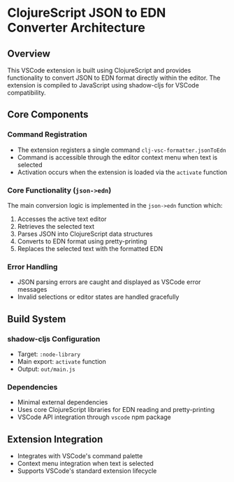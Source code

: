 # ClojureScript JSON to EDN Converter Architecture

## Overview
This VSCode extension is built using ClojureScript and provides functionality to convert JSON to EDN format directly within the editor. The extension is compiled to JavaScript using shadow-cljs for VSCode compatibility.

## Core Components

### Command Registration
- The extension registers a single command `clj-vsc-formatter.jsonToEdn`
- Command is accessible through the editor context menu when text is selected
- Activation occurs when the extension is loaded via the `activate` function

### Core Functionality (`json->edn`)
The main conversion logic is implemented in the `json->edn` function which:
1. Accesses the active text editor
2. Retrieves the selected text
3. Parses JSON into ClojureScript data structures
4. Converts to EDN format using pretty-printing
5. Replaces the selected text with the formatted EDN

### Error Handling
- JSON parsing errors are caught and displayed as VSCode error messages
- Invalid selections or editor states are handled gracefully

## Build System

### shadow-cljs Configuration
- Target: `:node-library`
- Main export: `activate` function
- Output: `out/main.js`

### Dependencies
- Minimal external dependencies
- Uses core ClojureScript libraries for EDN reading and pretty-printing
- VSCode API integration through `vscode` npm package

## Extension Integration
- Integrates with VSCode's command palette
- Context menu integration when text is selected
- Supports VSCode's standard extension lifecycle